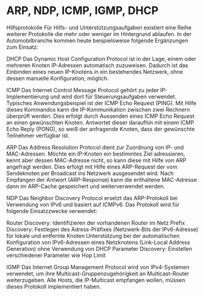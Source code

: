 # ARP, NDP, ICMP, IGMP, DHCP

Hilfsprotokolle
Für Hilfs- und Unterstützungsaufgaben existiert eine Reihe weiterer Protokolle die mehr oder weniger im Hintergrund ablaufen. In der Automobilbranche kommen heute beispielsweise folgende Ergänzungen zum Einsatz:

DHCP
Das Dynamic Host Configuration Protocol ist in der Lage, einem oder mehreren Knoten IP-Adressen automatisch zuzuweisen. Dadurch ist das Einbinden eines neuen IP-Knotens in ein bestehendes Netzwerk, ohne dessen manuelle Konfiguration, möglich.

ICMP
Das Internet Control Message Protocol gehört zu jeder IP-Implementierung und wird dort für Steuerungsaufgaben verwendet. Typisches Anwendungsbeispiel ist der ICMP Echo Request (PING). Mit Hilfe dieses Kommandos kann die IP-Kommunikation zwischen zwei Rechnern überprüft werden. Dies erfolgt durch Aussenden eines ICMP Echo Request an einen gewünschten Knoten. Antwortet dieser daraufhin mit einem ICMP Echo Reply (PONG), so weiß der anfragende Knoten, dass der gewünschte Teilnehmer verfügbar ist.

ARP
Das Address Resolution Protocol dient zur Zuordnung von IP- und MAC-Adressen. Möchte ein IP-Knoten ein bestimmtes Ziel adressieren, kennt aber dessen MAC-Adresse nicht, so kann diese mit Hilfe von ARP angefragt werden. Dies erfolgt mit Hilfe eines ARP-Request der vom Sendeknoten per Broadcast ins Netzwerk ausgesendet wird. Nach Empfangen der Antwort (ARP-Response) kann die enthaltene MAC-Adresse dann im ARP-Cache gespeichert und weiterverwendet werden.

NDP
Das Neighbor Discovery Protocol ersetzt das ARP-Protokoll bei Verwendung von IPv6 und basiert auf ICMPv6. Das Protokoll wird für folgende Einsatzzwecke verwendet:

Router Discovery: Identifizieren der vorhandenen Router im Netz
Prefix Discovery: Festlegen des Adress-Präfixes (Netzwerk-Bits der IPv6-Adresse) für lokale und entfernte Knoten
Unterstützung bei der automatischen Konfiguration von IPv6-Adressen eines Netzknotens (Link-Local Address Generation) ohne Verwendung von DHCP
Parameter Discovery: Einstellen verschiedener Parameter wie Hop Limit

IGMP
Das Internet Group Management Protocol wird von IPv4-Systemen verwendet, um ihre Multicast-Gruppenzugehörigkeit an Multicast-Router weiterzugeben. Alle Hosts, die IP-Multicast empfangen wollen, müssen dieses Protokoll implementiert haben.
